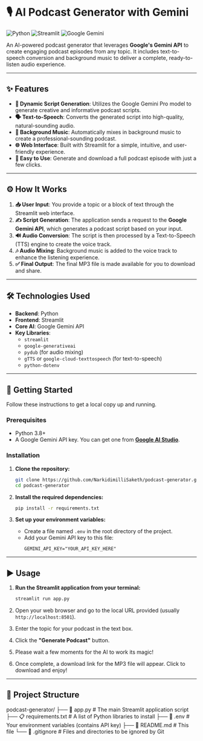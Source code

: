 # 🎙️ AI Podcast Generator with Gemini

![Python](https://img.shields.io/badge/Python-3.8%2B-blue?style=for-the-badge&logo=python)
![Streamlit](https://img.shields.io/badge/Streamlit-1.25%2B-red?style=for-the-badge&logo=streamlit)
![Google Gemini](https://img.shields.io/badge/Google-Gemini_API-4285F4?style=for-the-badge&logo=google)

An AI-powered podcast generator that leverages **Google's Gemini API** to create engaging podcast episodes from any topic. It includes text-to-speech conversion and background music to deliver a complete, ready-to-listen audio experience.

---

## ✨ Features

-   **🤖 Dynamic Script Generation**: Utilizes the Google Gemini Pro model to generate creative and informative podcast scripts.
-   **🗣️ Text-to-Speech**: Converts the generated script into high-quality, natural-sounding audio.
-   **🎵 Background Music**: Automatically mixes in background music to create a professional-sounding podcast.
-   **🌐 Web Interface**: Built with Streamlit for a simple, intuitive, and user-friendly experience.
-   **🚀 Easy to Use**: Generate and download a full podcast episode with just a few clicks.

---

## ⚙️ How It Works

1.  **📥 User Input**: You provide a topic or a block of text through the Streamlit web interface.
2.  **✍️ Script Generation**: The application sends a request to the **Google Gemini API**, which generates a podcast script based on your input.
3.  **🔊 Audio Conversion**: The script is then processed by a Text-to-Speech (TTS) engine to create the voice track.
4.  **🎶 Audio Mixing**: Background music is added to the voice track to enhance the listening experience.
5.  **✅ Final Output**: The final MP3 file is made available for you to download and share.

---

## 🛠️ Technologies Used

-   **Backend**: Python
-   **Frontend**: Streamlit
-   **Core AI**: Google Gemini API
-   **Key Libraries**:
    -   `streamlit`
    -   `google-generativeai`
    -   `pydub` (for audio mixing)
    -   `gTTS` or `google-cloud-texttospeech` (for text-to-speech)
    -   `python-dotenv`

---

## 🚀 Getting Started

Follow these instructions to get a local copy up and running.

### Prerequisites

-   Python 3.8+
-   A Google Gemini API key. You can get one from **[Google AI Studio](https://makersuite.google.com/)**.

### Installation

1.  **Clone the repository:**
    ```bash
    git clone https://github.com/NarkidimilliSaketh/podcast-generator.git
    cd podcast-generator
    ```

2.  **Install the required dependencies:**
    ```bash
    pip install -r requirements.txt
    ```

3.  **Set up your environment variables:**
    -   Create a file named `.env` in the root directory of the project.
    -   Add your Gemini API key to this file:
        ```
        GEMINI_API_KEY="YOUR_API_KEY_HERE"
        ```

---

## ▶️ Usage

1.  **Run the Streamlit application from your terminal:**
    ```bash
    streamlit run app.py
    ```

2.  Open your web browser and go to the local URL provided (usually `http://localhost:8501`).

3.  Enter the topic for your podcast in the text box.

4.  Click the **"Generate Podcast"** button.

5.  Please wait a few moments for the AI to work its magic!

6.  Once complete, a download link for the MP3 file will appear. Click to download and enjoy!

---

## 📂 Project Structure
podcast-generator/
├── 📄 app.py # The main Streamlit application script
├── 📋 requirements.txt # A list of Python libraries to install
├── 🔑 .env # Your environment variables (contains API key)
├── 📜 README.md # This file
└── 🙈 .gitignore # Files and directories to be ignored by Git


